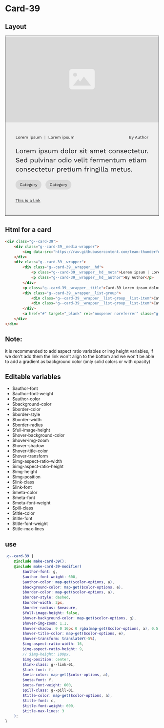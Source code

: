 # Card-39

## Layout

![alt text][card-39]

[card-39]: /src/img/global-components/card/card-39.jpg

## Html for a card

```html
<div class="g--card-39">
    <div class="g--card-39__media-wrapper">
        <img data-src="https://raw.githubusercontent.com/team-thunderfoot/ui/main/src/img/global-components/img-placeholder.jpg" src="/src/img/global-components/placeholder.jpg" alt="alt text" class="g--card-39__media-wrapper__media g--lazy-01" />
    </div>
    <div class="g--card-39__wrapper">
        <div class="g--card-39__wrapper__hd">
            <p class="g--card-39__wrapper__hd__meta">Lorem ipsum | Lorem ipsum</p>
            <p class="g--card-39__wrapper__hd__author">By Author</p>
        </div>
        <p class="g--card-39__wrapper__title">Card-39 Lorem ipsum dolor sit amet consectetur. Sed pulvinar odio velit fermentum etiam consectetur pretium fringilla metus.</p>
        <div class="g--card-39__wrapper__list-group">
            <div class="g--card-39__wrapper__list-group__list-item">Category</div>
            <div class="g--card-39__wrapper__list-group__list-item">Category</div>
        </div>
        <a href="#" target="_blank" rel="noopener noreferrer" class="g--card-39__wrapper__link">This is a link</a>
    </div>
</div>
```
## Note:

it is recommended to add aspect ratio variables or img height variables, if we don't add them the link won't align to the bottom and we won't be able to add a gradient as background color (only solid colors or with opacity)

## Editable variables

- $author-font
- $author-font-weight
- $author-color
- $background-color
- $border-color
- $border-style
- $border-width
- $border-radius
- $full-image-height
- $hover-background-color
- $hover-img-zoom
- $hover-shadow
- $hover-title-color
- $hover-transform
- $img-aspect-ratio-width
- $img-aspect-ratio-height
- $img-height
- $img-position
- $link-class
- $link-font
- $meta-color
- $meta-font
- $meta-font-weight
- $pill-class
- $title-color
- $title-font
- $title-font-weight
- $title-max-lines

## use

```scss
.g--card-39 {
    @include make-card-39();
    @include make-card-39-modifier(
        $author-font: g,
        $author-font-weight: 600,
        $author-color: map-get($color-options, a),
        $background-color: map-get($color-options, e),
        $border-color: map-get($color-options, a),
        $border-style: dashed,
        $border-width: 2px,
        $border-radius: $measure,
        $full-image-height: false,
        $hover-background-color: map-get($color-options, g),
        $hover-img-zoom: 1.1,
        $hover-shadow: 0 0 16px 0 rgba(map-get($color-options, a), 0.5),
        $hover-title-color: map-get($color-options, e),
        $hover-transform: translateY(-5%),
        $img-aspect-ratio-width: 16,
        $img-aspect-ratio-height: 9,
        // $img-height: 100px,
        $img-position: center,
        $link-class: g--link-01,
        $link-font: f,
        $meta-color: map-get($color-options, a),
        $meta-font: f,
        $meta-font-weight: 600,
        $pill-class: g--pill-01,
        $title-color: map-get($color-options, a),
        $title-font: c,
        $title-font-weight: 600,
        $title-max-lines: 3
    );
}
```
